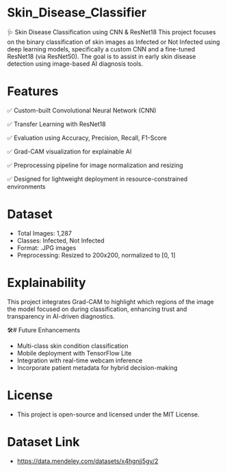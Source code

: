 # Skin_Disease_Classifier

🩺 Skin Disease Classification using CNN & ResNet18
This project focuses on the binary classification of skin images as Infected or Not Infected using deep learning models, specifically a custom CNN and a fine-tuned ResNet18 (via ResNet50). The goal is to assist in early skin disease detection using image-based AI diagnosis tools.




# Features
✅ Custom-built Convolutional Neural Network (CNN)

✅ Transfer Learning with ResNet18

✅ Evaluation using Accuracy, Precision, Recall, F1-Score

✅ Grad-CAM visualization for explainable AI

✅ Preprocessing pipeline for image normalization and resizing

✅ Designed for lightweight deployment in resource-constrained environments







# Dataset
- Total Images: 1,287
- Classes: Infected, Not Infected
- Format: .JPG images
- Preprocessing: Resized to 200x200, normalized to [0, 1]









# Explainability
This project integrates Grad-CAM to highlight which regions of the image the model focused on during classification, enhancing trust and transparency in AI-driven diagnostics.







🛠# Future Enhancements
- Multi-class skin condition classification
- Mobile deployment with TensorFlow Lite
- Integration with real-time webcam inference
- Incorporate patient metadata for hybrid decision-making
  









# License
- This project is open-source and licensed under the MIT License.
  



# Dataset Link
- https://data.mendeley.com/datasets/x4hgnjj5gv/2
